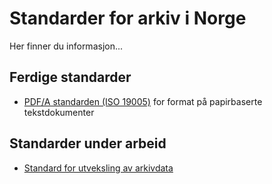 # Standarder for arkiv i Norge
Her finner du informasjon...

## Ferdige standarder

- [PDF/A standarden (ISO 19005)](https://www.iso.org/standard/38920.html) for format på papirbaserte tekstdokumenter

## Standarder under arbeid

- [Standard for utveksling av arkivdata](/standarder/utveksling.md)
